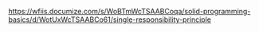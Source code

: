 https://wfiis.documize.com/s/WoBTmWcTSAABCoqa/solid-programming-basics/d/WotUxWcTSAABCo61/single-responsibility-principle
